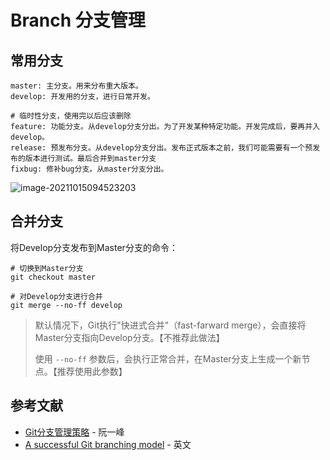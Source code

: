 # Branch 分支管理


## 常用分支

```markdown{1-2}
master: 主分支。用来分布重大版本。
develop: 开发用的分支，进行日常开发。

# 临时性分支，使用完以后应该删除
feature: 功能分支。从develop分支分出。为了开发某种特定功能。开发完成后，要再并入develop。
release: 预发布分支。从develop分支分出。发布正式版本之前，我们可能需要有一个预发布的版本进行测试。最后合并到master分支
fixbug: 修补bug分支。从master分支分出。
```

![image-20211015094523203](//jsd.cdn.zzko.cn/gh/tiancixiong/atips@img-230529/images/software/git-model@2x.png)





## 合并分支

将Develop分支发布到Master分支的命令：

```shell{5}
# 切换到Master分支
git checkout master

# 对Develop分支进行合并
git merge --no-ff develop
```

> 默认情况下，Git执行"快进式合并"（fast-farward merge），会直接将Master分支指向Develop分支。【不推荐此做法】
>
> 使用 `--no-ff` 参数后，会执行正常合并，在Master分支上生成一个新节点。【推荐使用此参数】



## 参考文献

- [Git分支管理策略](https://www.ruanyifeng.com/blog/2012/07/git.html) - 阮一峰
- [A successful Git branching model](https://nvie.com/posts/a-successful-git-branching-model/) - 英文

